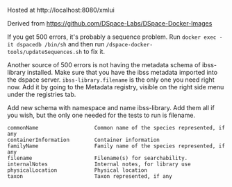 Hosted at http://localhost:8080/xmlui

Derived from https://github.com/DSpace-Labs/DSpace-Docker-Images

If you get 500 errors, it's probably a sequence problem. Run `docker exec -it dspacedb /bin/sh` and then run 
`/dspace-docker-tools/updateSequences.sh` to fix it.

Another source of 500 errors is not having the metadata schema of ibss-library installed.
Make sure that you have the ibss metadata imported into the dspace server.
`ibss-library.filename` is the only one you need right now. Add it by going to the Metadata registry, visible on the
right side menu under the registries tab.

Add new schema with namespace and name ibss-library. Add them all if you wish, but the only one needed for the tests 
to run is filename.

```
commonName	                Common name of the species represented, if any
containerInformation        Container information
familyName	                Family name of the species represented, if any
filename	                Filename(s) for searchability.
internalNotes               Internal notes, for library use
physicalLocation	        Physical location
taxon                       Taxon represented, if any
```
